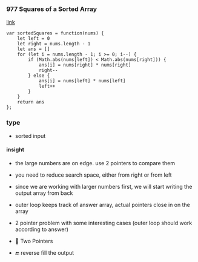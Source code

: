 ### 977 Squares of a Sorted Array

[link](https://leetcode.com/problems/squares-of-a-sorted-array/description/)

```
var sortedSquares = function(nums) {
    let left = 0
    let right = nums.length - 1
    let ans = []
    for (let i = nums.length - 1; i >= 0; i--) {
        if (Math.abs(nums[left]) < Math.abs(nums[right])) {
            ans[i] = nums[right] * nums[right]
            right--
        } else {
            ans[i] = nums[left] * nums[left]
            left++
        }
    }
    return ans
};
```

### type

- sorted input

#### insight

- the large numbers are on edge. use 2 pointers to compare them
- you need to reduce search space, either from right or from left
- since we are working with larger numbers first, we will start writing the output array from back
- outer loop keeps track of answer array, actual pointers close in on the array

- 2 pointer problem with some interesting cases (outer loop should work according to answer)
- 🔄 Two Pointers
- 🔚 reverse fill the output
